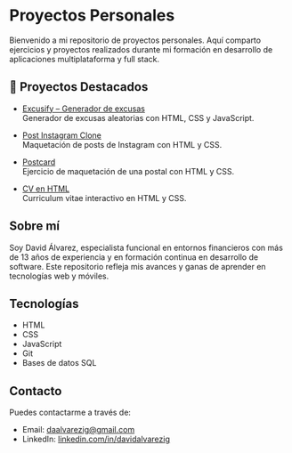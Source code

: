 # Proyectos Personales

Bienvenido a mi repositorio de proyectos personales. Aquí comparto ejercicios y proyectos realizados durante mi formación en desarrollo de aplicaciones multiplataforma y full stack.

## 🚀 Proyectos Destacados

- [Excusify – Generador de excusas](https://4geeksacademy.github.io/daalvarezig-Excusify/)  
  Generador de excusas aleatorias con HTML, CSS y JavaScript.  

- [Post Instagram Clone](https://4geeksacademy.github.io/daalvarezig-post-instagram/)  
  Maquetación de posts de Instagram con HTML y CSS.

- [Postcard](https://daalvarezig.github.io/exercise-postcard/)  
  Ejercicio de maquetación de una postal con HTML y CSS.

- [CV en HTML](https://daalvarezig.github.io/daalvarezig-cv/)  
  Curriculum vitae interactivo en HTML y CSS.

## Sobre mí

Soy David Álvarez, especialista funcional en entornos financieros con más de 13 años de experiencia y en formación continua en desarrollo de software. Este repositorio refleja mis avances y ganas de aprender en tecnologías web y móviles.

## Tecnologías

- HTML
- CSS
- JavaScript
- Git
- Bases de datos SQL

## Contacto

Puedes contactarme a través de:

- Email: daalvarezig@gmail.com
- LinkedIn: [linkedin.com/in/davidalvarezig](https://www.linkedin.com/in/davidalvarezig)
